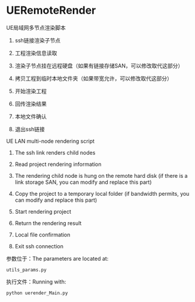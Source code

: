 # UERemoteRender





UE局域网多节点渲染脚本



1. ssh链接渲染子节点

2. 工程渲染信息读取

3. 渲染子节点挂在远程硬盘（如果有链接存储SAN，可以修改取代这部分）

4. 拷贝工程到临时本地文件夹（如果带宽允许，可以修改取代这部分）

5. 开始渲染工程

6. 回传渲染结果

7. 本地文件确认

8. 退出ssh链接



UE LAN multi-node rendering script

1. The ssh link renders child nodes

2. Read project rendering information

3. The rendering child node is hung on the remote hard disk (if there is a link storage SAN, you can modify and replace this part)

4. Copy the project to a temporary local folder (if bandwidth permits, you can modify and replace this part)

5. Start rendering project

6. Return the rendering result

7. Local file confirmation

8. Exit ssh connection





参数位于：The parameters are located at:

```
utils_params.py
```

执行文件：Running with:

```
python uerender_Main.py
```
